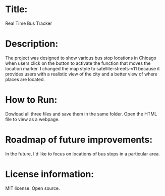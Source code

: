 <H1>Title:</H1>
Real Time Bus Tracker
<br>

<H1>Description:</H1>
The project was designed to show various bus stop locations in Chicago when users click on the button to activate the function that moves the location marker.
I changed the map style to satellite-streets-v11 because it provides users with a realistic view of the city and a better view of where places are located.
<br>

<H1>How to Run:</H1>
Dowload all three files and save them in the same folder. Open the HTML file to view as a webpage.
<br>

<H1>Roadmap of future improvements:</H1>
In the future, I'd like to focus on locations of bus stops in a particular area.
<br>

<H1>License information:</H1> 
MIT license. Open source.
